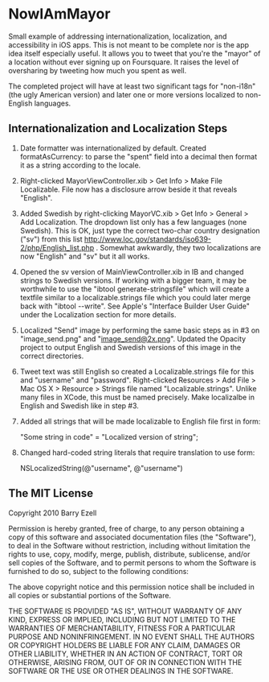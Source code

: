 NowIAmMayor
===========

Small example of addressing internationalization, localization, and accessibility in iOS apps.  This is not meant to be complete nor is the app idea itself especially useful.  It allows you to tweet that you're the "mayor" of a location without ever signing up on Foursquare.  It raises the level of oversharing by tweeting how much you spent as well.  

The completed project will have at least two significant tags for "non-i18n" (the ugly American version) and later one or more versions localized to non-English languages.

Internationalization and Localization Steps
--------------------------

1.  Date formatter was internationalized by default.  Created formatAsCurrency: to parse the "spent" field into a decimal then format it as a string according to the locale.

2.  Right-clicked MayorViewController.xib > Get Info > Make File Localizable. File now has a disclosure arrow beside it that reveals "English".  

3.  Added Swedish by right-clicking MayorVC.xib > Get Info > General > Add Localization.  The dropdown list only has a few languages (none Swedish).  This is OK, just type the correct two-char country designation ("sv") from this list http://www.loc.gov/standards/iso639-2/php/English_list.php .  Somewhat awkwardly, they two localizations are now "English" and "sv" but it all works.

4.  Opened the sv version of MainViewController.xib in IB and changed strings to Swedish versions.  If working with a bigger team, it may be worthwhile to use the "ibtool generate-stringsfile" which will create a textfile similar to a localizable.strings file which you could later merge back with "ibtool --write".  See Apple's "Interface Builder User Guide" under the Localization section for more details. 

5.  Localized "Send" image by performing the same basic steps as in #3 on "image_send.png" and "image_send@2x.png".  Updated the Opacity project to output English and Swedish versions of this image in the correct directories.  

6.  Tweet text was still English so created a Localizable.strings file for this and "username" and "password".  Right-clicked Resources > Add File > Mac OS X > Resource > Strings file named "Localizable.strings".  Unlike many files in XCode, this must be named precisely.  Make localizalbe in English and Swedish like in step #3.

7.  Added all strings that will be made localizable to English file first in form:

    "Some string in code" = "Localized version of string";

8.  Changed hard-coded string literals that require translation to use form:

    NSLocalizedString(@"username", @"username")


The MIT License
---------------

Copyright 2010 Barry Ezell

Permission is hereby granted, free of charge, to any person obtaining a copy
of this software and associated documentation files (the "Software"), to deal
in the Software without restriction, including without limitation the rights
to use, copy, modify, merge, publish, distribute, sublicense, and/or sell
copies of the Software, and to permit persons to whom the Software is
furnished to do so, subject to the following conditions:

The above copyright notice and this permission notice shall be included in
all copies or substantial portions of the Software.

THE SOFTWARE IS PROVIDED "AS IS", WITHOUT WARRANTY OF ANY KIND, EXPRESS OR
IMPLIED, INCLUDING BUT NOT LIMITED TO THE WARRANTIES OF MERCHANTABILITY,
FITNESS FOR A PARTICULAR PURPOSE AND NONINFRINGEMENT. IN NO EVENT SHALL THE
AUTHORS OR COPYRIGHT HOLDERS BE LIABLE FOR ANY CLAIM, DAMAGES OR OTHER
LIABILITY, WHETHER IN AN ACTION OF CONTRACT, TORT OR OTHERWISE, ARISING FROM,
OUT OF OR IN CONNECTION WITH THE SOFTWARE OR THE USE OR OTHER DEALINGS IN
THE SOFTWARE.